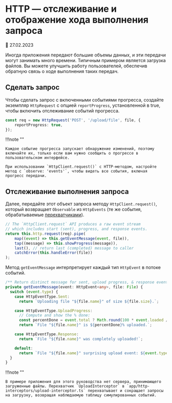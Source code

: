 # HTTP — отслеживание и отображение хода выполнения запроса

:date: 27.02.2023

Иногда приложения передают большие объемы данных, и эти передачи могут занимать много времени. Типичным примером является загрузка файлов. Вы можете улучшить работу пользователей, обеспечив обратную связь о ходе выполнения таких передач.

## Сделать запрос

Чтобы сделать запрос с включенными событиями прогресса, создайте экземпляр `HttpRequest` с опцией `reportProgress`, установленной в true, чтобы включить отслеживание событий прогресса.

```ts
const req = new HttpRequest('POST', '/upload/file', file, {
    reportProgress: true,
});
```

!!!note ""

    Каждое событие прогресса запускает обнаружение изменений, поэтому включайте их, только если вам нужно сообщить о прогрессе в пользовательском интерфейсе.

    При использовании `HttpClient.request()` с HTTP-методом, настройте метод с `observe: 'events'`, чтобы видеть все события, включая прогресс передачи.

## Отслеживание выполнения запроса

Далее, передайте этот объект запроса методу `HttpClient.request()`, который возвращает `Observable` из `HttpEvents` (те же события, обрабатываемые [перехватчиками](http-intercept-requests-and-responses.md#interceptor-events)).

```ts
// The `HttpClient.request` API produces a raw event stream
// which includes start (sent), progress, and response events.
return this.http.request(req).pipe(
    map((event) => this.getEventMessage(event, file)),
    tap((message) => this.showProgress(message)),
    last(), // return last (completed) message to caller
    catchError(this.handleError(file))
);
```

Метод `getEventMessage` интерпретирует каждый тип `HttpEvent` в потоке событий.

```ts
/** Return distinct message for sent, upload progress, & response events */
private getEventMessage(event: HttpEvent<any>, file: File) {
  switch (event.type) {
    case HttpEventType.Sent:
      return `Uploading file "${file.name}" of size ${file.size}.`;

    case HttpEventType.UploadProgress:
      // Compute and show the % done:
      const percentDone = event.total ? Math.round(100 * event.loaded / event.total) : 0;
      return `File "${file.name}" is ${percentDone}% uploaded.`;

    case HttpEventType.Response:
      return `File "${file.name}" was completely uploaded!`;

    default:
      return `File "${file.name}" surprising upload event: ${event.type}.`;
  }
}
```

!!!note ""

    В примере приложения для этого руководства нет сервера, принимающего загруженные файлы. Перехватчик `UploadInterceptor` в `app/http-interceptors/upload-interceptor.ts` перехватывает и сокращает запросы на загрузку, возвращая наблюдаемую таблицу симулированных событий.
